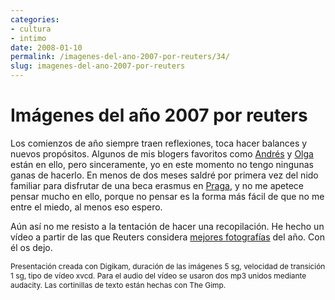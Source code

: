 ```yaml
---
categories:
- cultura
- intimo
date: 2008-01-10
permalink: /imagenes-del-ano-2007-por-reuters/34/
slug: imagenes-del-ano-2007-por-reuters
---
```


# Imágenes del año 2007 por reuters

Los comienzos de año siempre traen reflexiones, toca hacer balances y nuevos propósitos. Algunos de mis blogers favoritos como [Andrés](http://obazardenes.blogaliza.org/2008-o-ano-do-software-libre/) y [Olga](http://www.labroma.org/blog/wp-trackback.php?p=1578) están en ello, pero sinceramente, yo en este momento no tengo ningunas ganas de hacerlo. En menos de dos meses saldré por primera vez del nido familiar para disfrutar de una beca erasmus en [Praga](http://www.flickr.com/search/?w=all&q=praga&m=tags), y no me apetece pensar mucho en ello, porque no pensar es la forma más fácil de que no me entre el miedo, al menos eso espero.

Aún así no me resisto a la tentación de hacer una recopilación. He hecho un vídeo a partir de las que Reuters considera [mejores fotografías](http://www.reuters.com/news/pictures/slideshow?collectionId=1067#a=1) del año. Con él os dejo.

<div style="text-align: center"> </div><span style="font-size:85%">Presentación creada con Digikam, duración de las imágenes 5 sg, velocidad de transición 1 sg, tipo de vídeo xvcd. Para el audio del vídeo se usaron dos mp3 unidos mediante audacity. Las cortinillas de texto están hechas con The Gimp.</span>